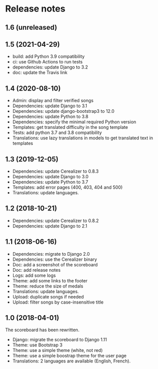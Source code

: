 Release notes
=============

1.6 (unreleased)
----------------

1.5 (2021-04-29)
----------------

- build: add Python 3.9 compatibility
- ci: use Github Actions to run tests
- dependencies: update Django to 3.2
- doc: update the Travis link


1.4 (2020-08-10)
----------------

- Admin: display and filter verified songs
- Dependencies: update Django to 3.1
- Dependencies: update django-bootstrap3 to 12.0
- Dependencies: update Python to 3.8
- Dependencies: specify the minimal required Python version
- Templates: get translated difficulty in the song template
- Tests: add python 3.7 and 3.8 compatibility
- Translations: use lazy translations in models to get translated text in templates


1.3 (2019-12-05)
----------------

- Dependencies: update Cerealizer to 0.8.3
- Dependencies: update Django to 3.0
- Dependencies: update Python to 3.7
- Templates: add error pages (400, 403, 404 and 500)
- Translations: update languages.


1.2 (2018-10-21)
----------------

- Dependencies: update Cerealizer to 0.8.2
- Dependencies: update Django to 2.1


1.1 (2018-06-16)
----------------

- Dependencies: migrate to Django 2.0
- Dependencies: use the Cerealizer binary
- Doc: add a screenshot of the scoreboard
- Doc: add release notes
- Logs: add some logs
- Theme: add some links to the footer
- Theme: reduce the size of medals
- Translations: update languages.
- Upload: duplicate songs if needed
- Upload: filter songs by case-insensitive title


1.0 (2018-04-01)
----------------

The scoreboard has been rewritten.

- Django: migrate the scoreboard to Django 1.11
- Theme: use Bootstrap 3
- Theme: use a simple theme (white, not red)
- Theme: use a simple boostrap theme for the user page
- Translations: 2 languages are available (English, French).
